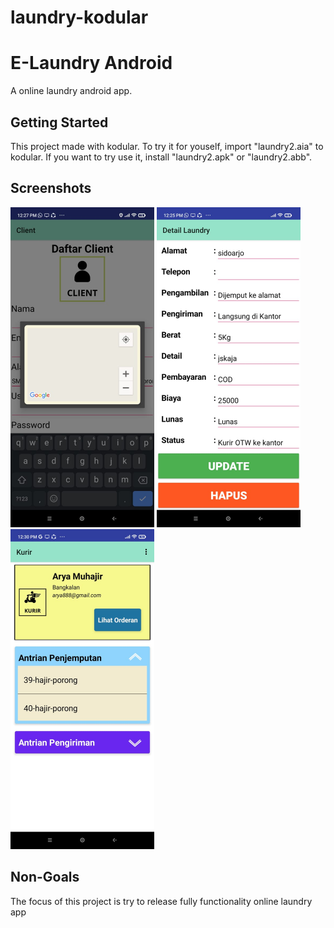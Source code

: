 # laundry-kodular
E-Laundry Android
=================

A online laundry android app.


Getting Started
---------------
This project made with kodular. To try it for youself, import "laundry2.aia" to kodular. If you want to try use it, install "laundry2.apk" or "laundry2.abb".


Screenshots
-----------
<p float="left">
 <img src="ss/1.jpeg" width="230">
 <img src="ss/2.jpeg" width="230">
 <img src="ss/3.jpeg" width="230">
 </p>


Non-Goals
---------
The focus of this project is try to release fully functionality online laundry app
